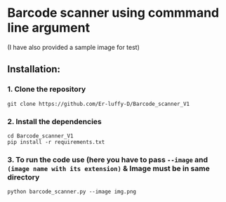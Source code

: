 # Barcode scanner using commmand line argument
(I have also provided a sample image for test)
## Installation:

  ### 1. Clone the repository
  ```
  git clone https://github.com/Er-luffy-D/Barcode_scanner_V1
  ```
  ### 2. Install the dependencies
  ```
  cd Barcode_scanner_V1
  pip install -r requirements.txt
  ```
  ### 3. To run the code use (here you have to pass `--image` and `(image name with its extension)` & Image must be in same directory
  ```
  python barcode_scanner.py --image img.png
  ```
